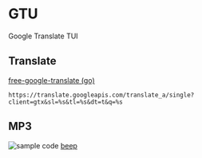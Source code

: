 # GTU

Google Translate TUI

## Translate

[free-google-translate (go)](https://github.com/turk/free-google-translate/blob/master/translator.go)
```
https://translate.googleapis.com/translate_a/single?client=gtx&sl=%s&tl=%s&dt=t&q=%s
```

## MP3
![sample code](https://i.imgur.com/GOsiti7.png)
[beep](https://github.com/faiface/beep)
